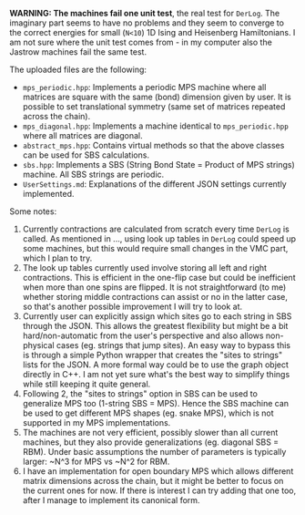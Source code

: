 **WARNING: The machines fail one unit test**, the real test for `DerLog`. The imaginary part seems to have no problems and they seem to converge to the correct energies for small (`N<10`) 1D Ising and Heisenberg Hamiltonians. I am not sure where the unit test comes from - in my computer also the Jastrow machines fail the same test.

The uploaded files are the following:
- `mps_periodic.hpp`: Implements a periodic MPS machine where all matrices are square with the same (bond) dimension given by user. It is possible to set translational symmetry (same set of matrices repeated across the chain).
- `mps_diagonal.hpp`: Implements a machine identical to `mps_periodic.hpp` where all matrices are diagonal.
- `abstract_mps.hpp`: Contains virtual methods so that the above classes can be used for SBS calculations.
- `sbs.hpp`: Implements a SBS (String Bond State = Product of MPS strings) machine. All SBS strings are periodic.
- `UserSettings.md`: Explanations of the different JSON settings currently implemented.

Some notes:
1. Currently contractions are calculated from scratch every time `DerLog` is called. As mentioned in ..., using look up tables in `DerLog` could speed up some machines, but this would require small changes in the VMC part, which I plan to try. 
2. The look up tables currently used involve storing all left and right contractions. This is efficient in the one-flip case but could be inefficient when more than one spins are flipped. It is not straightforward (to me) whether storing middle contractions can assist or no in the latter case, so that's another possible improvement I will try to look at.
3. Currently user can explicitly assign which sites go to each string in SBS through the JSON. This allows the greatest flexibility but might be a bit hard/non-automatic from the user's perspective and also allows non-physical cases (eg. strings that jump sites). An easy way to bypass this is through a simple Python wrapper that creates the "sites to strings" lists for the JSON. A more formal way could be to use the graph object directly in C++. I am not yet sure what's the best way to simplify things while still keeping it quite general.
4. Following 2, the "sites to strings" option in SBS can be used to generalize MPS too (1-string SBS = MPS). Hence the SBS machine can be used to get different MPS shapes (eg. snake MPS), which is not supported in my MPS implementations.
5. The machines are not very efficient, possibly slower than all current machines, but they also provide generalizations (eg. diagonal SBS = RBM). Under basic assumptions the number of parameters is typically larger: ~N^3 for MPS vs ~N^2 for RBM.
6. I have an implementation for open boundary MPS which allows different matrix dimensions across the chain, but it might be better to focus on the current ones for now. If there is interest I can try adding that one too, after I manage to implement its canonical form.
